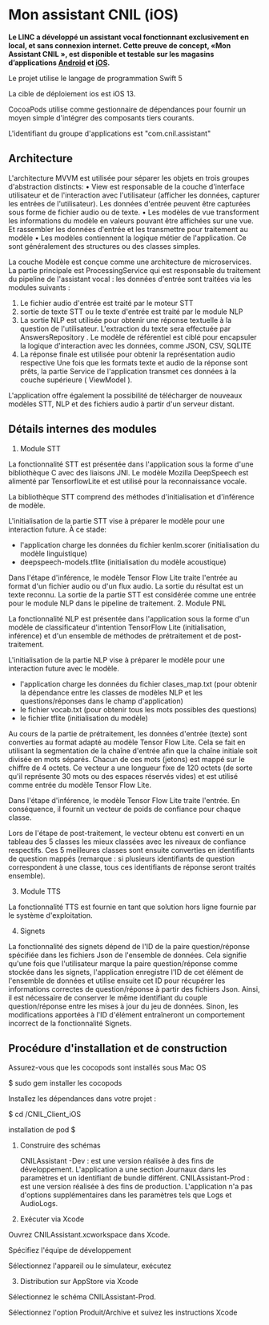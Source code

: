 Mon assistant CNIL (iOS)
===

**Le LINC a développé un assistant vocal fonctionnant exclusivement en local, et sans connexion internet. Cette preuve de concept, «Mon Assistant CNIL », est disponible et testable sur les magasins d’applications [Android](https://play.google.com/store/apps/details?id=com.cnil.assistant) et [iOS](https://apps.apple.com/sk/app/mon-assistant-cnil/id1642545555).**

Le projet utilise le langage de programmation Swift 5

La cible de déploiement ios est iOS 13.

CocoaPods utilise comme gestionnaire de dépendances pour fournir un moyen simple d'intégrer des composants tiers courants.

L'identifiant du groupe d'applications est "com.cnil.assistant"

## Architecture
L'architecture MVVM est utilisée pour séparer les objets en trois groupes d'abstraction distincts:
•	View est responsable de la couche d'interface utilisateur et de l'interaction avec l'utilisateur (afficher les données, capturer les entrées de l'utilisateur). Les données d'entrée peuvent être capturées sous forme de fichier audio ou de texte.
•	Les modèles de vue transforment les informations du modèle en valeurs pouvant être affichées sur une vue. Et rassembler les données d'entrée et les transmettre pour traitement au modèle
•	Les modèles contiennent la logique métier de l'application. Ce sont généralement des structures ou des classes simples.


La couche Modèle est conçue comme une architecture de microservices. La partie principale est ProcessingService qui est responsable du traitement du pipeline de l'assistant vocal : les données d'entrée sont traitées via les modules suivants :
1.	Le fichier audio d'entrée est traité par le moteur STT 
2.	sortie de texte STT  ou le texte d'entrée est traité par le module NLP 
3.	La sortie NLP est utilisée pour obtenir une réponse textuelle à la question de l'utilisateur. L'extraction du texte sera effectuée par AnswersRepository . Le modèle de référentiel est ciblé pour encapsuler la logique d'interaction avec les données, comme JSON, CSV, SQLITE
4.	La réponse finale est utilisée pour obtenir la représentation audio respective 
Une fois que les formats texte et audio de la réponse sont prêts, la partie Service de l'application transmet ces données à la couche supérieure ( ViewModel ).

L'application offre également la possibilité de télécharger de nouveaux modèles STT, NLP et des fichiers audio à partir d'un serveur distant. 

## Détails internes des modules

1. Module STT

La fonctionnalité STT est présentée dans l'application sous la forme d'une bibliothèque C avec des liaisons JNI. Le modèle Mozilla DeepSpeech est alimenté par TensorflowLite et est utilisé pour la reconnaissance vocale.

La bibliothèque STT comprend des méthodes d'initialisation et d'inférence de modèle.

L'initialisation de la partie STT vise à préparer le modèle pour une interaction future. À ce stade:
* l'application charge les données du fichier kenlm.scorer (initialisation du modèle linguistique)
* deepspeech-models.tflite (initialisation du modèle acoustique)

Dans l'étape d'inférence, le modèle Tensor Flow Lite traite l'entrée au format d'un fichier audio ou d'un flux audio. La sortie du résultat est un texte reconnu. La sortie de la partie STT est considérée comme une entrée pour le module NLP dans le pipeline de traitement.
2. Module PNL

La fonctionnalité NLP est présentée dans l'application sous la forme d'un modèle de classificateur d'intention TensorFlow Lite (initialisation, inférence) et d'un ensemble de méthodes de prétraitement et de post-traitement.

L'initialisation de la partie NLP vise à préparer le modèle pour une interaction future avec le modèle. 
* l'application charge les données du fichier clases_map.txt (pour obtenir la dépendance entre les classes de modèles NLP et les questions/réponses dans le champ d'application)
* le fichier vocab.txt (pour obtenir tous les mots possibles des questions)
* le fichier tflite (initialisation du modèle)

Au cours de la partie de prétraitement, les données d'entrée (texte) sont converties au format adapté au modèle Tensor Flow Lite. Cela se fait en utilisant la segmentation de la chaîne d'entrée afin que la chaîne initiale soit divisée en mots séparés. Chacun de ces mots (jetons) est mappé sur le chiffre de 4 octets. Ce vecteur a une longueur fixe de 120 octets (de sorte qu'il représente 30 mots ou des espaces réservés vides) et est utilisé comme entrée du modèle Tensor Flow Lite.

Dans l'étape d'inférence, le modèle Tensor Flow Lite traite l'entrée. En conséquence, il fournit un vecteur de poids de confiance pour chaque classe.

Lors de l'étape de post-traitement, le vecteur obtenu est converti en un tableau des 5 classes les mieux classées avec les niveaux de confiance respectifs. Ces 5 meilleures classes sont ensuite converties en identifiants de question mappés (remarque : si plusieurs identifiants de question correspondent à une classe, tous ces identifiants de réponse seront traités ensemble).

3. Module TTS

La fonctionnalité TTS est fournie en tant que solution hors ligne fournie par le système d'exploitation.

4. Signets

La fonctionnalité des signets dépend de l'ID de la paire question/réponse spécifiée dans les fichiers Json de l'ensemble de données. Cela signifie qu'une fois que l'utilisateur marque la paire question/réponse comme stockée dans les signets, l'application enregistre l'ID de cet élément de l'ensemble de données et utilise ensuite cet ID pour récupérer les informations correctes de question/réponse à partir des fichiers Json. Ainsi, il est nécessaire de conserver le même identifiant du couple question/réponse entre les mises à jour du jeu de données. Sinon, les modifications apportées à l'ID d'élément entraîneront un comportement incorrect de la fonctionnalité Signets.

## Procédure d'installation et de construction
Assurez-vous que les cocopods sont installés sous Mac OS

$ sudo gem installer les cocopods

Installez les dépendances dans votre projet :

$ cd <Localisation du Projet>/CNIL_Client_iOS

installation de pod $
1. Construire des schémas

    CNILAssistant -Dev : est une version réalisée à des fins de développement. L'application a une section Journaux dans les paramètres et un identifiant de bundle différent.
    CNILAssistant-Prod : est une version réalisée à des fins de production. L'application n'a pas d'options supplémentaires dans les paramètres tels que Logs et AudioLogs.

2. Exécuter via Xcode

Ouvrez CNILAssistant.xcworkspace dans Xcode.

Spécifiez l'équipe de développement

Sélectionnez l'appareil ou le simulateur, exécutez

3. Distribution sur AppStore via Xcode

Sélectionnez le schéma CNILAssistant-Prod.

Sélectionnez l'option Produit/Archive et suivez les instructions Xcode
